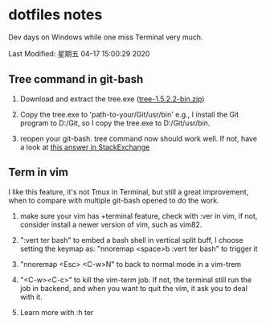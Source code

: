 # dotfiles notes

Dev days on Windows while one miss Terminal very much.

Last Modified: 星期五 04-17 15:00:29 2020

## Tree command in git-bash

1. Download and extract the tree.exe ([tree-1.5.2.2-bin.zip](http://downloads.sourceforge.net/gnuwin32/tree-1.5.2.2-bin.zip))

2. Copy the tree.exe to 'path-to-your/Git/usr/bin' e.g., I install the Git
   program to D:/Git, so I copy the tree.exe to D:/Git/usr/bin.

3. reopen your git-bash. tree command now should work well. If not, have a look
   at [this answer in StackExchange](https://superuser.com/questions/531592/how-do-i-add-the-tree-command-to-git-bash-on-windows)

## Term in vim

I like this feature, it's not Tmux in Terminal, but still a great improvement,
when to compare with multiple git-bash opened to do the work.

1. make sure your vim has +terminal feature, check with :ver in vim, if not,
   consider install a newer version of vim, such as vim82.

2. ":vert ter bash" to embed a bash shell in vertical split buff, I choose
   setting the keymap as: "nnoremap \<space\>b :vert ter bash" to trigger it

3. "nnoremap \<Esc\> \<C-w\>N" to back to normal mode in a vim-trem

4. "\<C-w\>\<C-c\>" to kill the vim-term job. If not, the terminal still run
   the job in backend, and when you want to quit the vim, it ask you to deal
   with it.

5. Learn more with :h ter
